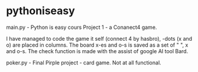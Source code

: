 # pythoniseasy

main.py - Python is easy cours Project 1 - a Conanect4 game.

I have managed to code the game it self (connect 4 by hasbro), -dots (x and o) are placed in columns.
The board x-es and o-s is saved as a set of " ", x and o-s.
The check function is made with the assist of google AI tool Bard.

poker.py - Final Pirple project - card game.
Not at all functional.
